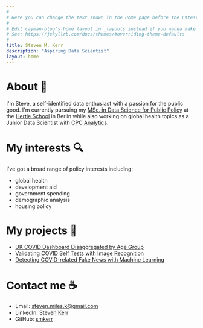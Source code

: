 ```yaml
---
#
# Here you can change the text shown in the Home page before the Latest Posts section.
#
# Edit cayman-blog's home layout in _layouts instead if you wanna make some changes
# See: https://jekyllrb.com/docs/themes/#overriding-theme-defaults
#
title: Steven M. Kerr
description: "Aspiring Data Scientist"
layout: home
---
```


# About :wave:
I'm Steve, a self-identified data enthusiast with a passion for the public good. I'm currently pursuing my [MSc. in Data Science for Public Policy](https://www.hertie-school.org/en/mds) at the [Hertie School](https://www.hertie-school.org/en/) in Berlin while also working on global health topics as a Junior Data Scientist with [CPC Analytics](https://www.cpc-analytics.com).

# My interests :mag:
I've got a broad range of policy interests including:
* global health
* development aid
* government spending
* demographic analysis
* housing policy

# My projects :construction_worker:
* <a href="/projects.html#uk-covid-dashboard">UK COVID Dashboard Disaggregated by Age Group</a>
* <a href="/projects.html#validating-covid-self-tests">Validating COVID Self Tests with Image Recognition</a>
* <a href="/projects.html#detecting-covid-fake-news">Detecting COVID-related Fake News with Machine Learning</a>

# Contact me :coffee:
* Email: [steven.miles.k@gmail.com](mailto:steven.miles.k@gmail.com)
* LinkedIn: [Steven Kerr](https://www.linkedin.com/in/stevenmileskerr/)
* GitHub: [smkerr](https://github.com/smkerr)
